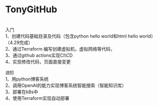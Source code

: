 # TonyGitHub
<br>入门
    <br>1、创建代码基础目录及代码（包含python hello world和html hello world）（4.29完成）
    <br>2、通过Terraform 编写创建虚拟机，虚拟网络等代码，
    <br>3、通过github actions实现CI\CD
    <br>4、实现修改代码，页面直接变更

进阶  
1、用python博客系统  
2、调用OpenAI的能力实现博客系统智能搜索（智能知识库）  
3、部署在k8s中  
4、使用Terraform实现自动部署  
